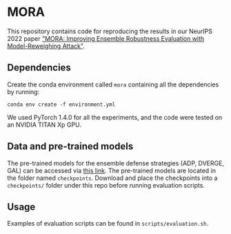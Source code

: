 # MORA

This repository contains code
for reproducing the results in our NeurIPS 2022 paper
["MORA: Improving Ensemble Robustness Evaluation with Model-Reweighing Attack"](https://openreview.net/pdf?id%253Dd_m7OKOmPiM).


## Dependencies

Create the conda environment called `mora`
containing all the dependencies by running:
```shell
conda env create -f environment.yml
```
We used PyTorch 1.4.0 for all the experiments,
and the code were tested on an NVIDIA TITAN Xp GPU.


## Data and pre-trained models

The pre-trained models
for the ensemble defense strategies (ADP, DVERGE, GAL)
can be accessed
via [this link](https://drive.google.com/drive/folders/1i96Bk_bCWXhb7afSNp1t3woNjO1kAMDH?usp=sharing).
The pre-trained models are located
in the folder named `checkpoints`.
Download and place the checkpoints
into a `checkpoints/` folder under this repo
before running evaluation scripts. 


## Usage

Examples of evaluation scripts can be found in `scripts/evaluation.sh`.
